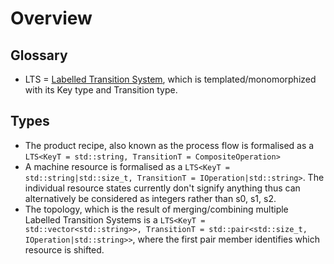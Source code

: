# Overview

## Glossary
- LTS = [Labelled Transition System](https://en.wikipedia.org/wiki/Transition_system), which is templated/monomorphized with its Key type and Transition type.

## Types

- The product recipe, also known as the process flow is formalised as a `LTS<KeyT = std::string, TransitionT = CompositeOperation>`
- A machine resource is formalised as a `LTS<KeyT = std::string|std::size_t, TransitionT = IOperation|std::string>`. The individual resource states
currently don't signify anything thus can alternatively be considered as integers rather than s0, s1, s2.
- The topology, which is the result of merging/combining multiple Labelled Transition Systems is a
`LTS<KeyT = std::vector<std::string>>, TransitionT = std::pair<std::size_t, IOperation|std::string>>`, where the first pair member identifies which resource is shifted.
